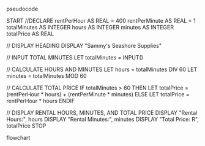 pseudocode 

START
 //DECLARE
 rentPerHour AS REAL = 400 
rentPerMinute AS REAL = 1 
totalMinutes AS INTEGER 
hours AS INTEGER
 minutes AS INTEGER
 totalPrice AS REAL

// DISPLAY HEADING
DISPLAY "Sammy's Seashore Supplies" 

// INPUT TOTAL MINUTES
LET totalMinutes = INPUT()

// CALCULATE HOURS AND MINUTES
LET hours = totalMinutes DIV 60
LET minutes = totalMinutes MOD 60

// CALCULATE TOTAL PRICE
IF totalMinutes > 60 THEN
    LET totalPrice = (rentPerHour * hours) + (rentPerMinute * minutes) 
ELSE
    LET totalPrice = rentPerHour * hours 
ENDIF 

// DISPLAY RENTAL HOURS, MINUTES, AND TOTAL PRICE
DISPLAY "Rental Hours:", hours 
DISPLAY "Rental Minutes:", minutes
DISPLAY "Total Price: R", totalPrice
STOP



flowchart
